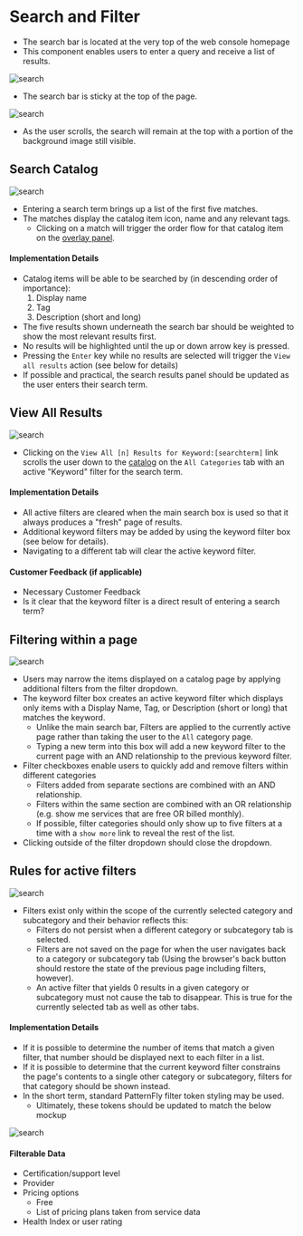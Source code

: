 # Search and Filter

- The search bar is located at the very top of the web console homepage
- This component enables users to enter a query and receive a list of results.


![search](img/search-01.png)
- The search bar is sticky at the top of the page.

![search](img/search-02.png)
- As the user scrolls, the search will remain at the top with a portion of the background image still visible.

## Search Catalog

![search](img/search-03.png)
- Entering a search term brings up a list of the first five matches.
- The matches display the catalog item icon, name and any relevant tags.
	- Clicking on a match will trigger the order flow for that catalog item on the [overlay panel](../patterns/overlay-panel.md).


#### Implementation Details
- Catalog items will be able to be searched by (in descending order of importance):
	1. Display name
	2. Tag
	3. Description (short and long)
- The five results shown underneath the search bar should be weighted to show the most relevant results first.
- No results will be highlighted until the up or down arrow key is pressed.
- Pressing the `Enter` key while no results are selected will trigger the `View all results` action (see below for details)
- If possible and practical, the search results panel should be updated as the user enters their search term.


## View All Results
![search](img/search-04.png)
- Clicking on the `View All [n] Results for Keyword:[searchterm]` link scrolls the user down to the [catalog](./catalog.md) on the `All Categories` tab with an active "Keyword" filter for the search term.

#### Implementation Details
- All active filters are cleared when the main search box is used so that it always produces a "fresh" page of results.
- Additional keyword filters may be added by using the keyword filter box (see below for details).
- Navigating to a different tab will clear the active keyword filter.

#### Customer Feedback (if applicable)
- Necessary Customer Feedback
- Is it clear that the keyword filter is a direct result of entering a search term?

## Filtering within a page
![search](img/search-06.png)
- Users may narrow the items displayed on a catalog page by applying additional filters from the filter dropdown.
- The keyword filter box creates an active keyword filter which displays only items with a Display Name, Tag, or Description (short or long) that matches the keyword.
	- Unlike the main search bar, Filters are applied to the currently active page rather than taking the user to the `All` category page.
	- Typing a new term into this box will add a new keyword filter to the current page with an AND relationship to the previous keyword filter.
- Filter checkboxes enable users to quickly add and remove filters within different categories
	- Filters added from separate sections are combined with an AND relationship.
	- Filters within the same section are combined with an OR relationship (e.g. show me services that are free OR billed monthly).
	- If possible, filter categories should only show up to five filters at a time with a `show more` link to reveal the rest of the list.
- Clicking outside of the filter dropdown should close the dropdown.

## Rules for active filters
![search](img/search-07.png)
- Filters exist only within the scope of the currently selected category and subcategory and their behavior reflects this:
	- Filters do not persist when a different category or subcategory tab is selected.
	- Filters are not saved on the page for when the user navigates back to a category or subcategory tab (Using the browser's back button should restore the state of the previous page including filters, however).
	- An active filter that yields 0 results in a given category or subcategory must not cause the tab to disappear. This is true for the currently selected tab as well as other tabs.

#### Implementation Details
- If it is possible to determine the number of items that match a given filter, that number should be displayed next to each filter in a list.
- If it is possible to determine that the current keyword filter constrains the page's contents to a single other category or subcategory, filters for that category should be shown instead.
- In the short term, standard PatternFly filter token styling may be used.
	- Ultimately, these tokens should be updated to match the below mockup

![search](img/OpenShift-Next-Homepage-AllLang-SingleEmptyCard.png)
#### Filterable Data
- Certification/support level
- Provider
- Pricing options
	- Free
	- List of pricing plans taken from service data
- Health Index or user rating
